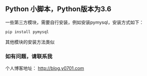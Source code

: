 ## Python 小脚本，Python版本为3.6

一些第三方模块，需要自行安装，例如安装pymysql，安装方式如下：

```
pip install pymysql
```

其他模块的安装方法类似

### 如有问题，请联系我

个人博客地址： http://blog.y0701.com
